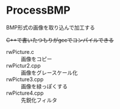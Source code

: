 # ProcessBMP

BMP形式の画像を取り込んで加工する

~~C++で書いたつもりがgccでコンパイルできる~~

<dl>
  <dt>rwPicture.c</dt>
  <dd>画像をコピー</dd>
  <dt>rwPictur2.cpp</dt>
  <dd>画像をグレースケール化</dd>
  <dt>rwPicture3.cpp</dt>
  <dd>画像を緑っぽくする</dd>
  <dt>rwPicture4.cpp</dt>
  <dd>先鋭化フィルタ</dd>
</dl>

